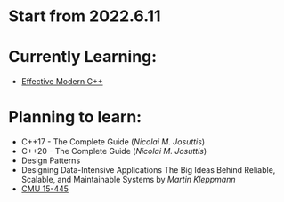# Start from 2022.6.11

# Currently Learning:
- [Effective Modern C++](./cpp/effective-modern-c%2B%2B/README.md)

# Planning to learn:
- C++17 - The Complete Guide (_Nicolai M. Josuttis_)
- C++20 - The Complete Guide (_Nicolai M. Josuttis_)
- Design Patterns
- Designing Data-Intensive Applications The Big Ideas Behind Reliable, Scalable, and Maintainable Systems by _Martin Kleppmann_
- [CMU 15-445](https://15445.courses.cs.cmu.edu/spring2023/)